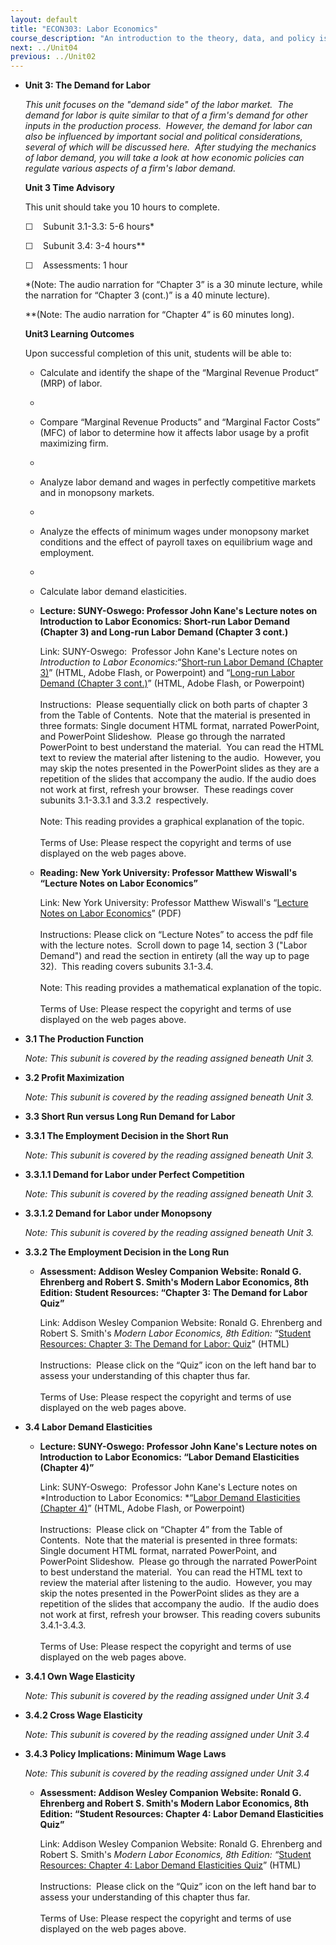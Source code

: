 ```yaml
---
layout: default
title: "ECON303: Labor Economics"
course_description: "An introduction to the theory, data, and policy issues related to labor markets as well as empirical analysis of labor market outcomes. Topics include: compensating wage differentials, labor mobility, unions, unemployment, human capital investments, and discrimination."
next: ../Unit04
previous: ../Unit02
---
```

-   **Unit 3: The Demand for Labor**  

    *This unit focuses on the "demand side" of the labor market.  The
    demand for labor is quite similar to that of a firm's demand for
    other inputs in the production process.  However, the demand for
    labor can also be influenced by important social and political
    considerations, several of which will be discussed here.  After
    studying the mechanics of labor demand, you will take a look at how
    economic policies can regulate various aspects of a firm's labor
    demand.*

    **Unit 3 Time Advisory**  

    This unit should take you 10 hours to complete.

    ☐    Subunit 3.1-3.3: 5-6 hours\*   
       
     ☐    Subunit 3.4: 3-4 hours\*\*   
       
     ☐    Assessments: 1 hour   
       
     \*(Note: The audio narration for “Chapter 3” is a 30 minute
    lecture, while the narration for “Chapter 3 (cont.)” is a 40 minute
    lecture).  
       
     \*\*(Note: The audio narration for “Chapter 4” is 60 minutes long).

    **Unit3 Learning Outcomes**  

    Upon successful completion of this unit, students will be able to:

    -   Calculate and identify the shape of the “Marginal Revenue
        Product” (MRP) of labor.
    -     
    -   Compare “Marginal Revenue Products” and “Marginal Factor Costs”
        (MFC) of labor to determine how it affects labor usage by a
        profit maximizing firm.
    -     
    -   Analyze labor demand and wages in perfectly competitive markets
        and in monopsony markets.
    -     
    -   Analyze the effects of minimum wages under monopsony market
        conditions and the effect of payroll taxes on equilibrium wage
        and employment.
    -     
    -   Calculate labor demand elasticities.

    -   **Lecture: SUNY-Oswego: Professor John Kane's Lecture notes on
        Introduction to Labor Economics: Short-run Labor Demand (Chapter
        3) and Long-run Labor Demand (Chapter 3 cont.)**

        Link: SUNY-Oswego:  Professor John Kane's Lecture notes on
        *Introduction to Labor Economics:*“[Short-run Labor Demand
        (Chapter 3)](http://www.oswego.edu/~kane/eco350.htm)” (HTML,
        Adobe Flash, or Powerpoint) and “[Long-run Labor Demand (Chapter
        3 cont.)](http://www.oswego.edu/~kane/eco350.htm)” (HTML, Adobe
        Flash, or Powerpoint)  
            
         Instructions:  Please sequentially click on both parts of
        chapter 3 from the Table of Contents.  Note that the material is
        presented in three formats: Single document HTML format,
        narrated PowerPoint, and PowerPoint Slideshow.  Please go
        through the narrated PowerPoint to best understand the
        material.  You can read the HTML text to review the material
        after listening to the audio.  However, you may skip the notes
        presented in the PowerPoint slides as they are a repetition of
        the slides that accompany the audio. If the audio does not work
        at first, refresh your browser.  These readings cover subunits
        3.1-3.3.1 and 3.3.2  respectively.  
            
         Note: This reading provides a graphical explanation of the
        topic.  
            
         Terms of Use: Please respect the copyright and terms of use
        displayed on the web pages above.

    -   **Reading: New York University: Professor Matthew Wiswall's
        “Lecture Notes on Labor Economics”**

        Link: New York University: Professor Matthew Wiswall's “[Lecture
        Notes on Labor
        Economics](https://sites.google.com/site/mattwiswall/teaching)”
        (PDF)  
            
         Instructions: Please click on “Lecture Notes” to access the pdf
        file with the lecture notes.  Scroll down to page 14, section 3
        ("Labor Demand") and read the section in entirety (all the way
        up to page 32).  This reading covers subunits 3.1-3.4.  
            
         Note: This reading provides a mathematical explanation of the
        topic.  
            
         Terms of Use: Please respect the copyright and terms of use
        displayed on the web pages above.

-   **3.1 The Production Function**  

    *Note: This subunit is covered by the reading assigned beneath Unit
    3.*

-   **3.2 Profit Maximization**  

    *Note: This subunit is covered by the reading assigned beneath Unit
    3.*

-   **3.3 Short Run versus Long Run Demand for Labor**  
-   **3.3.1 The Employment Decision in the Short Run**  

    *Note: This subunit is covered by the reading assigned beneath Unit
    3.*

-   **3.3.1.1 Demand for Labor under Perfect Competition**  

    *Note: This subunit is covered by the reading assigned beneath Unit
    3.*

-   **3.3.1.2 Demand for Labor under Monopsony**  

    *Note: This subunit is covered by the reading assigned beneath Unit
    3.*

-   **3.3.2 The Employment Decision in the Long Run**  
    -   **Assessment: Addison Wesley Companion Website: Ronald G.
        Ehrenberg and Robert S. Smith's Modern Labor Economics, 8th
        Edition: Student Resources: “Chapter 3: The Demand for Labor
        Quiz”**

        Link: Addison Wesley Companion Website: Ronald G. Ehrenberg and
        Robert S. Smith's *Modern Labor Economics, 8th Edition:*
        “[Student Resources: Chapter 3: The Demand for Labor:
        Quiz](http://wps.aw.com/aw_ehrensmith_mlaborecon_8/4/1118/286403.cw/index.html)”
        (HTML)  
            
         Instructions:  Please click on the “Quiz” icon on the left hand
        bar to assess your understanding of this chapter thus far.  
            
         Terms of Use: Please respect the copyright and terms of use
        displayed on the web pages above.

-   **3.4 Labor Demand Elasticities**  
    -   **Lecture: SUNY-Oswego: Professor John Kane's Lecture notes on
        Introduction to Labor Economics: “Labor Demand Elasticities
        (Chapter 4)”**

        Link: SUNY-Oswego:  Professor John Kane's Lecture notes on
        *Introduction to Labor Economics: *“[Labor Demand Elasticities
        (Chapter 4)](http://www.oswego.edu/~kane/eco350.htm)” (HTML,
        Adobe Flash, or Powerpoint)  
            
         Instructions:  Please click on “Chapter 4” from the Table of
        Contents.  Note that the material is presented in three formats:
        Single document HTML format, narrated PowerPoint, and PowerPoint
        Slideshow.  Please go through the narrated PowerPoint to best
        understand the material.  You can read the HTML text to review
        the material after listening to the audio.  However, you may
        skip the notes presented in the PowerPoint slides as they are a
        repetition of the slides that accompany the audio.  If the audio
        does not work at first, refresh your browser. This reading
        covers subunits 3.4.1-3.4.3.  
            
         Terms of Use: Please respect the copyright and terms of use
        displayed on the web pages above.

-   **3.4.1 Own Wage Elasticity**  

    *Note: This subunit is covered by the reading assigned under Unit
    3.4*

-   **3.4.2 Cross Wage Elasticity**  

    *Note: This subunit is covered by the reading assigned under Unit
    3.4*

-   **3.4.3 Policy Implications: Minimum Wage Laws**  

    *Note: This subunit is covered by the reading assigned under Unit
    3.4*

    -   **Assessment: Addison Wesley Companion Website: Ronald G.
        Ehrenberg and Robert S. Smith's Modern Labor Economics, 8th
        Edition: “Student Resources: Chapter 4: Labor Demand
        Elasticities Quiz”**

        Link: Addison Wesley Companion Website: Ronald G. Ehrenberg and
        Robert S. Smith's *Modern Labor Economics, 8th Edition:
        “*[Student Resources: Chapter 4: Labor Demand Elasticities
        Quiz](http://wps.aw.com/aw_ehrensmith_mlaborecon_8/4/1118/286420.cw/index.html)”
        (HTML)  
            
         Instructions:  Please click on the “Quiz” icon on the left hand
        bar to assess your understanding of this chapter thus far.  
            
         Terms of Use: Please respect the copyright and terms of use
        displayed on the web pages above.
